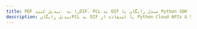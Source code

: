 ---title: PDF را به  تبدیل کنیدDIF، PCL به DIF مبدل رایگان یا Python SDKdescription: تبدیل رایگانPCL به DIF با استفاده از Python Cloud APIs & SDK همچنین اسناد PDF را در Cloud ایجاد، ویرایش و رندر کنید.---